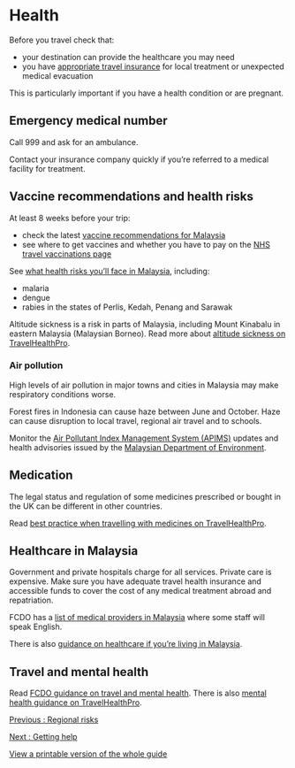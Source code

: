 # Health

Before you travel check that:

* your destination can provide the healthcare you may need
* you have [appropriate travel insurance](https://www.gov.uk/guidance/foreign-travel-insurance) for local treatment or unexpected medical evacuation

This is particularly important if you have a health condition or are pregnant.

## Emergency medical number

Call 999 and ask for an ambulance.

Contact your insurance company quickly if you’re referred to a medical facility for treatment.

## Vaccine recommendations and health risks

At least 8 weeks before your trip:

* check the latest [vaccine recommendations for Malaysia](https://travelhealthpro.org.uk/country/137/malaysia#Vaccine_Recommendations)
* see where to get vaccines and whether you have to pay on the [NHS travel vaccinations page](https://www.nhs.uk/conditions/travel-vaccinations/)

See [what health risks you’ll face in Malaysia](https://travelhealthpro.org.uk/country/137/malaysia#General_Information), including:

* malaria
* dengue
* rabies in the states of Perlis, Kedah, Penang and Sarawak

Altitude sickness is a risk in parts of Malaysia, including Mount Kinabalu in eastern Malaysia (Malaysian Borneo). Read more about [altitude sickness on TravelHealthPro](https://travelhealthpro.org.uk/factsheet/26/altitude-illness).

### Air pollution

High levels of air pollution in major towns and cities in Malaysia may make respiratory conditions worse.

Forest fires in Indonesia can cause haze between June and October. Haze can cause disruption to local travel, regional air travel and to schools.

Monitor the [Air Pollutant Index Management System (APIMS)](http://apims.doe.gov.my/) updates and health advisories issued by the [Malaysian Department of Environment](https://www.doe.gov.my/en/utama-english/).

## Medication

The legal status and regulation of some medicines prescribed or bought in the UK can be different in other countries.

Read [best practice when travelling with medicines on TravelHealthPro](https://travelhealthpro.org.uk/factsheet/43/medicines-abroad).

## Healthcare in Malaysia

Government and private hospitals charge for all services. Private care is expensive. Make sure you have adequate travel health insurance and accessible funds to cover the cost of any medical treatment abroad and repatriation.

FCDO has a [list of medical providers in Malaysia](https://www.gov.uk/government/publications/malaysia-list-of-medical-facilities/list-of-medical-facilities-in-malaysia) where some staff will speak English.

There is also [guidance on healthcare if you’re living in Malaysia](https://www.gov.uk/guidance/living-in-malaysia#healthcare-in-malaysia).

## Travel and mental health

Read [FCDO guidance on travel and mental health](https://www.gov.uk/guidance/foreign-travel-advice-for-people-with-mental-health-issues). There is also [mental health guidance on TravelHealthPro](https://travelhealthpro.org.uk/factsheet/85/travelling-with-mental-health-conditions).

[Previous
:
Regional risks](/foreign-travel-advice/malaysia/regional-risks)

[Next
:
 Getting help](/foreign-travel-advice/malaysia/getting-help)

[View a printable version of the whole guide](/foreign-travel-advice/malaysia/print)